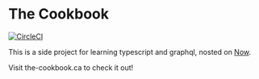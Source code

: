 # The Cookbook

[![CircleCI](https://circleci.com/gh/andrewmcgov/the-cookbook/tree/master.svg?style=svg)](https://circleci.com/gh/andrewmcgov/the-cookbook/tree/master)

This is a side project for learning typescript and graphql, nosted on [Now](https://zeit.co/now).

Visit the-cookbook.ca to check it out!
